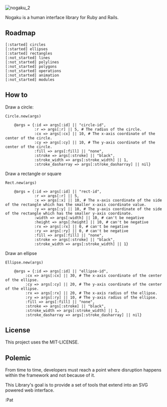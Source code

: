 ![nogaku_2](https://f.cloud.github.com/assets/900966/1415024/aeeabf4e-3ed0-11e3-890b-4349a8d5373f.png)

Nogaku is a human interface library for Ruby and Rails.

## Roadmap

```
[:started] circles 
[:started] ellipses 
[:started] rectangles 
[:not_started] lines 
[:not_started] polylines 
[:not_started] polygons 
[:not_started] operations 
[:not_started] animation 
[:not_started] modules 
```

## How to

Draw a circle:

```
Circle.new(args)

    @args = {:id => args[:id] || "circle-id",
             :r => args[:r] || 5, # The radius of the circle.
             :cx => args[:cx] || 10, # The x-axis coordinate of the center of the circle.
             :cy => args[:cy] || 10, # The y-axis coordinate of the center of the circle.
             :fill => args[:fill] || "none",
             :stroke => args[:stroke] || "black",
             :stroke_width => args[:stroke_width] || 1,
             :stroke_dasharray => args[:stroke_dasharray] || nil}
```
Draw a rectangle or square
```
Rect.new(args)

    @args = {:id => args[:id] || "rect-id",
             :r => args[:r] || 5,
             :x => args[:x] || 10, # The x-axis coordinate of the side of the rectangle which has the smaller x-axis coordinate value.
             :y => args[:y] || 10, # The y-axis coordinate of the side of the rectangle which has the smaller y-axis coordinate.
             :width => args[:width] || 10, # can't be negative
             :height => args[:height] || 10, # can't be negative
             :rx => args[:rx] || 0, # can't be negative
             :ry => args[:ry] || 0, # can't be negative  
             :fill => args[:fill] || "none",
             :stroke => args[:stroke] || "black",
             :stroke_width => args[:stroke_width] || 1}

```
Draw an ellipse
```
Ellipse.new(args)

    @args = {:id => args[:id] || "ellipse-id",
         :cx => args[:cx] || 30, # The x-axis coordinate of the center of the ellipse.
         :cy => args[:cy] || 20, # The y-axis coordinate of the center of the ellipse.
         :rx => args[:rx] || 20, # The x-axis radius of the ellipse.
         :ry => args[:ry] || 10, # The y-axis radius of the ellipse.
         :fill => args[:fill] || "none",
         :stroke => args[:stroke] || "black",
         :stroke_width => args[:stroke_width] || 1,
         :stroke_dasharray => args[:stroke_dasharray] || nil}
```



## License

This project uses the MIT-LICENSE.

## Polemic

From time to time, developers must reach a point where disruption happens within the framework and not because of it. 

This Library's goal is to provide a set of tools that extend into an SVG powered web interface.

:Pat
